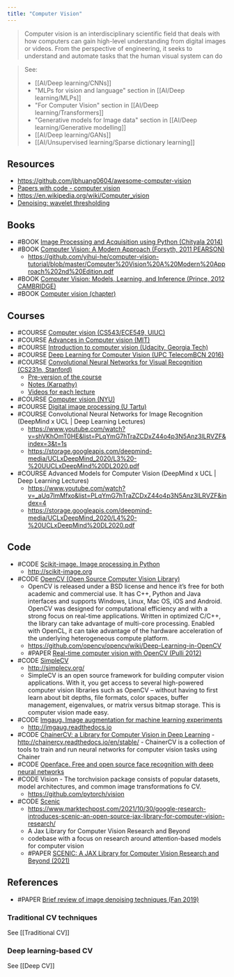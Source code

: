 ```yaml
---
title: "Computer Vision"
---
```


> Computer vision is an interdisciplinary scientific field that deals with how computers can gain high-level understanding from digital images or videos. From the perspective of engineering, it seeks to understand and automate tasks that the human visual system can do

> See: 
> - [[AI/Deep learning/CNNs]]
> - "MLPs for vision and language" section in [[AI/Deep learning/MLPs]]
> - "For Computer Vision" section in [[AI/Deep learning/Transformers]]
> - "Generative models for Image data" section in [[AI/Deep learning/Generative modelling]]
> - [[AI/Deep learning/GANs]]
> - [[AI/Unsupervised learning/Sparse dictionary learning]]


## Resources
- https://github.com/jbhuang0604/awesome-computer-vision
- [Papers with code - computer vision](https://paperswithcode.com/area/computer-vision)
- https://en.wikipedia.org/wiki/Computer_vision
- [Denoising: wavelet thresholding](https://blancosilva.wordpress.com/teaching/mathematical-imaging/denoising-wavelet-thresholding/)

## Books
- #BOOK [Image Processing and Acquisition using Python (Chityala 2014)](https://www.crcpress.com/Image-Processing-and-Acquisition-using-Python/Chityala-Pudipeddi/p/book/9781466583757)
- #BOOK [Computer Vision: A Modern Approach (Forsyth, 2011 PEARSON)](https://www.pearson.com/us/higher-education/program/Forsyth-Computer-Vision-A-Modern-Approach-2nd-Edition/PGM111082.html)
	- https://github.com/yihui-he/computer-vision-tutorial/blob/master/Computer%20Vision%20A%20Modern%20Approach%202nd%20Edition.pdf
- #BOOK [Computer Vision: Models, Learning, and Inference (Prince, 2012 CAMBRIDGE)](http://www.computervisionmodels.com/)
- #BOOK [Computer vision (chapter)](https://d2l.ai/chapter_computer-vision/index.html)

## Courses
- #COURSE [Computer vision (CS543/ECE549, UIUC)](https://courses.engr.illinois.edu/cs543/sp2015/)
- #COURSE [Advances in Computer vision (MIT)](http://6.869.csail.mit.edu/fa18/)
- #COURSE [Introduction to computer vision (Udacity, Georgia Tech)](https://www.udacity.com/course/introduction-to-computer-vision--ud810)
- #COURSE [Deep Learning for Computer Vision (UPC TelecomBCN 2016)](http://imatge-upc.github.io/telecombcn-2016-dlcv/)
- #COURSE [Convolutional Neural Networks for Visual Recognition (CS231n, Stanford)](http://cs231n.github.io/)
	- [Pre-version of the course](http://karpathy.github.io/neuralnets/)
	- [Notes (Karpathy)](http://cs231n.github.io/)
	- [Videos for each lecture](https://www.youtube.com/playlist?list=PLkt2uSq6rBVctENoVBg1TpCC7OQi31AlC)
- #COURSE [Computer vision (NYU)](https://cs.nyu.edu/~fergus/teaching/vision/)
- #COURSE [Digital image processing (U Tartu)](https://sisu.ut.ee/dev/imageprocessing/avaleht)
- #COURSE Convolutional Neural Networks for Image Recognition (DeepMind x UCL | Deep Learning Lectures)
	- https://www.youtube.com/watch?v=shVKhOmT0HE&list=PLqYmG7hTraZCDxZ44o4p3N5Anz3lLRVZF&index=3&t=1s
	- https://storage.googleapis.com/deepmind-media/UCLxDeepMind_2020/L3%20-%20UUCLxDeepMind%20DL2020.pdf
- #COURSE Advanced Models for Computer Vision (DeepMind x UCL | Deep Learning Lectures)
	- https://www.youtube.com/watch?v=_aUq7lmMfxo&list=PLqYmG7hTraZCDxZ44o4p3N5Anz3lLRVZF&index=4
	- https://storage.googleapis.com/deepmind-media/UCLxDeepMind_2020/L4%20-%20UCLxDeepMind%20DL2020.pdf


## Code
- #CODE [Scikit-image. Image processing in Python](https://github.com/scikit-image/scikit-image)
	- http://scikit-image.org
- #CODE [OpenCV (Open Source Computer Vision Library)](https://opencv.org/)
	- OpenCV is released under a BSD license and hence it’s free for both academic and commercial use. It has C++, Python and Java interfaces and supports Windows, Linux, Mac OS, iOS and Android. OpenCV was designed for computational efficiency and with a strong focus on real-time applications. Written in optimized C/C++, the library can take advantage of multi-core processing. Enabled with OpenCL, it can take advantage of the hardware acceleration of the underlying heterogeneous compute platform.
	- https://github.com/opencv/opencv/wiki/Deep-Learning-in-OpenCV
	- #PAPER [Real-time computer vision with OpenCV (Pulli 2012)](https://dl.acm.org/doi/10.1145/2184319.2184337)
- #CODE [SimpleCV](https://github.com/sightmachine/SimpleCV)
	- http://simplecv.org/
	- SimpleCV is an open source framework for building computer vision applications. With it, you get access to several high-powered computer vision libraries such as OpenCV – without having to first learn about bit depths, file formats, color spaces, buffer management, eigenvalues, or matrix versus bitmap storage. This is computer vision made easy.
- #CODE [Imgaug. Image augmentation for machine learning experiments](https://github.com/aleju/imgaug)
	- http://imgaug.readthedocs.io
- #CODE [ChainerCV: a Library for Computer Vision in Deep Learning](https://github.com/chainer/chainercv)
		- http://chainercv.readthedocs.io/en/stable/
		- ChainerCV is a collection of tools to train and run neural networks for computer vision tasks using Chainer
- #CODE [Openface. Free and open source face recognition with deep neural networks](https://cmusatyalab.github.io/openface/)
- #CODE Vision - The torchvision package consists of popular datasets, model architectures, and common image transformations fo CV. 
	- https://github.com/pytorch/vision
- #CODE [Scenic](https://github.com/google-research/scenic)
	- https://www.marktechpost.com/2021/10/30/google-research-introduces-scenic-an-open-source-jax-library-for-computer-vision-research/
	- A Jax Library for Computer Vision Research and Beyond
	- codebase with a focus on research around attention-based models for computer vision
	- #PAPER [SCENIC: A JAX Library for Computer Vision Research and Beyond (2021)](https://arxiv.org/abs/2110.11403)


## References
- #PAPER [Brief review of image denoising techniques (Fan 2019)](https://vciba.springeropen.com/articles/10.1186/s42492-019-0016-7)

### Traditional CV techniques
See [[Traditional CV]]

### Deep learning-based CV
See [[Deep CV]]


